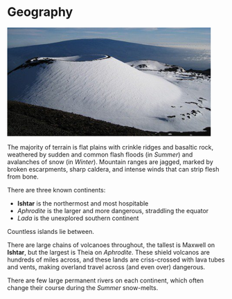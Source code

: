 # Geography

![Volcano image](images/snowy-volcanos.jpg)

The majority of terrain is flat plains with crinkle ridges and basaltic rock, weathered by sudden and common flash floods (in *Summer*) and avalanches of snow (in *Winter*).
Mountain ranges are jagged, marked by broken escarpments, sharp caldera, and intense winds that can strip flesh from bone.

There are three known continents:

- **Ishtar** is the northermost and most hospitable
- *Aphrodite* is the larger and more dangerous, straddling the equator
- *Lada* is the unexplored southern continent

Countless islands lie between.

There are large chains of volcanoes throughout, the tallest is Maxwell on **Ishtar**, but the largest is Theia on *Aphrodite*. These shield volcanos are hundreds of miles across, and these lands are criss-crossed with lava tubes and vents, making overland travel across (and even over) dangerous.

There are few large permanent rivers on each continent, which often change their course during the *Summer* snow-melts.